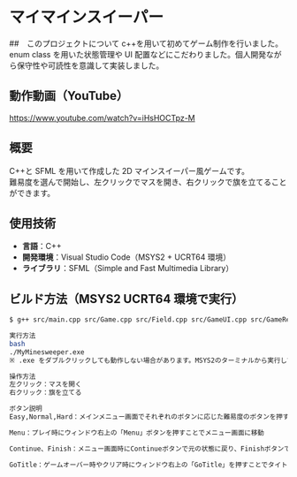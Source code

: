# マイマインスイーパー

##　このプロジェクトについて
c++を用いて初めてゲーム制作を行いました。enum class を用いた状態管理や UI 配置などにこだわりました。個人開発ながら保守性や可読性を意識して実装しました。

## 動作動画（YouTube）

https://www.youtube.com/watch?v=iHsHOCTpz-M

## 概要

C++と SFML を用いて作成した 2D マインスイーパー風ゲームです。  
難易度を選んで開始し、左クリックでマスを開き、右クリックで旗を立てることができます。

## 使用技術

- **言語**：C++
- **開発環境**：Visual Studio Code（MSYS2 + UCRT64 環境）
- **ライブラリ**：SFML（Simple and Fast Multimedia Library）

## ビルド方法（MSYS2 UCRT64 環境で実行）

```bash
$ g++ src/main.cpp src/Game.cpp src/Field.cpp src/GameUI.cpp src/GameRenderer.cpp src/SoundManager.cpp -o MyMinesweeper -lsfml-graphics -lsfml-window -lsfml-system -lsfml-audio

実行方法
bash
./MyMinesweeper.exe
※ .exe をダブルクリックしても動作しない場合があります。MSYS2のターミナルから実行してください。

操作方法
左クリック：マスを開く
右クリック：旗を立てる

ボタン説明
Easy,Normal,Hard：メインメニュー画面でそれぞれのボタンに応じた難易度のボタンを押すことでゲーム開始

Menu：プレイ時にウィンドウ右上の「Menu」ボタンを押すことでメニュー画面に移動

Continue、Finish：メニュー画面時にContinueボタンで元の状態に戻り、Finishボタンでメインメニュー画面に移動

GoTitle：ゲームオーバー時やクリア時にウィンドウ右上の「GoTitle」を押すことでタイトル画面に移動

```
